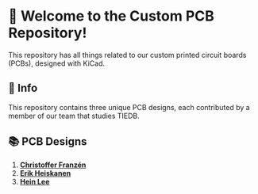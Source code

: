 # 🚀 Welcome to the Custom PCB Repository!

This repository has all things related to our custom printed circuit boards (PCBs), designed with KiCad.

## 🎯 Info

This repository contains three unique PCB designs, each contributed by a member of our team that studies TIEDB.

## 📚 PCB Designs

1. [**Christoffer Franzén**](https://github.com/II1302-VT24-group4/PCB/releases/tag/PCB)
2. [**Erik Heiskanen**](https://github.com/II1302-VT24-group4/PCB/releases/tag/PCB)
3. [**Hein Lee**](https://github.com/II1302-VT24-group4/PCB/releases/tag/PCB)
